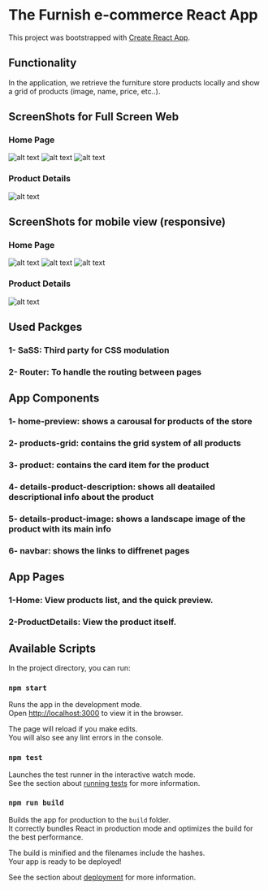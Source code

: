 # The Furnish e-commerce React App

This project was bootstrapped with [Create React App](https://github.com/facebook/create-react-app).

## Functionality

In the application, we retrieve the furniture store products locally and show a grid of products (image, name, price, etc..). 


## ScreenShots for Full Screen Web
### Home Page
![alt text](https://github.com/hossamalaa69/QA-Task-React/blob/master/snapshots/1-Home.png?raw=true)
![alt text](https://github.com/hossamalaa69/QA-Task-React/blob/master/snapshots/1-Home.png?raw=true)
![alt text](https://github.com/hossamalaa69/QA-Task-React/blob/master/snapshots/1-Home.png?raw=true)
### Product Details
![alt text](https://github.com/hossamalaa69/QA-Task-React/blob/master/snapshots/2-Pagination1.png?raw=true)


## ScreenShots for mobile view (responsive)
### Home Page
![alt text](https://github.com/hossamalaa69/QA-Task-React/blob/master/snapshots/1-Home.png?raw=true)
![alt text](https://github.com/hossamalaa69/QA-Task-React/blob/master/snapshots/1-Home.png?raw=true)
![alt text](https://github.com/hossamalaa69/QA-Task-React/blob/master/snapshots/1-Home.png?raw=true)
### Product Details
![alt text](https://github.com/hossamalaa69/QA-Task-React/blob/master/snapshots/2-Pagination1.png?raw=true)



## Used Packges

### 1- SaSS: Third party for CSS modulation
### 2- Router: To handle the routing between pages

## App Components


### 1- home-preview: shows a carousal for products of the store
### 2- products-grid: contains the grid system of all products
### 3- product: contains the card item for the product
### 4- details-product-description: shows all deatailed descriptional info about the product
### 5- details-product-image: shows a landscape image of the product with its main info
### 6- navbar: shows the links to diffrenet pages

## App Pages
### 1-Home: View products list, and the quick preview.
### 2-ProductDetails: View the product itself.


## Available Scripts

In the project directory, you can run:

### `npm start`

Runs the app in the development mode.\
Open [http://localhost:3000](http://localhost:3000) to view it in the browser.

The page will reload if you make edits.\
You will also see any lint errors in the console.

### `npm test`

Launches the test runner in the interactive watch mode.\
See the section about [running tests](https://facebook.github.io/create-react-app/docs/running-tests) for more information.

### `npm run build`

Builds the app for production to the `build` folder.\
It correctly bundles React in production mode and optimizes the build for the best performance.

The build is minified and the filenames include the hashes.\
Your app is ready to be deployed!

See the section about [deployment](https://facebook.github.io/create-react-app/docs/deployment) for more information.

